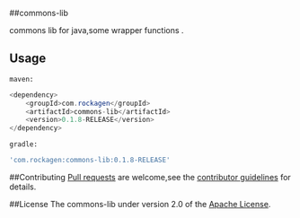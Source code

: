 ##commons-lib

commons lib for java,some wrapper functions .


## Usage
`maven:`
```java
<dependency>
	<groupId>com.rockagen</groupId>
	<artifactId>commons-lib</artifactId>
	<version>0.1.8-RELEASE</version>
</dependency>
```

`gradle:`
```groovy
'com.rockagen:commons-lib:0.1.8-RELEASE'
```

##Contributing
[Pull requests][] are welcome,see the [contributor guidelines][] for details.

##License 
The commons-lib under version 2.0 of the [Apache License][].





[Pull requests]: https://help.github.com/articles/using-pull-requests "Pull requests"
[Apache License]: http://www.apache.org/licenses/LICENSE-2.0 "Apache License, Version 2.0"
[contributor guidelines]: https://github.com/rockagen/commons-lib/blob/master/CONTRIBUTING.md "contributor guidelines"
